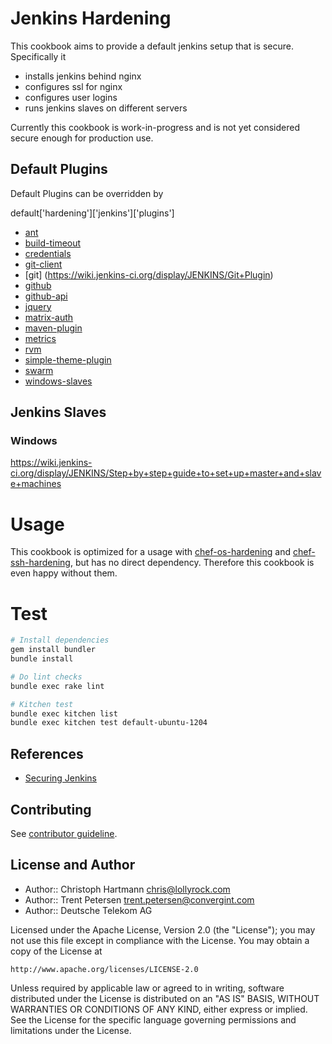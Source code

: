 # Jenkins Hardening

This cookbook aims to provide a default jenkins setup that is secure. Specifically it

- installs jenkins behind nginx
- configures ssl for nginx
- configures user logins
- runs jenkins slaves on different servers

Currently this cookbook is work-in-progress and is not yet considered secure enough for production use.

## Default Plugins

Default Plugins can be overridden by

default['hardening']['jenkins']['plugins']

 - [ant](https://wiki.jenkins-ci.org/display/JENKINS/Ant+Plugin)
 - [build-timeout](https://wiki.jenkins-ci.org/display/JENKINS/Build-timeout+Plugin)
 - [credentials](https://wiki.jenkins-ci.org/display/JENKINS/Credentials+Plugin)
 - [git-client](https://wiki.jenkins-ci.org/display/JENKINS/Git+Client+Plugin)
 - [git] (https://wiki.jenkins-ci.org/display/JENKINS/Git+Plugin)
 - [github](https://wiki.jenkins-ci.org/display/JENKINS/Github+Plugin)
 - [github-api](https://wiki.jenkins-ci.org/display/JENKINS/GitHub+API+Plugin)
 - [jquery](https://wiki.jenkins-ci.org/display/JENKINS/jQuery+Plugin)
 - [matrix-auth](https://wiki.jenkins-ci.org/display/JENKINS/Matrix+Authorization+Strategy+Plugin)
 - [maven-plugin](https://wiki.jenkins-ci.org/display/JENKINS/Maven+Project+Plugin)
 - [metrics](https://wiki.jenkins-ci.org/display/JENKINS/Metrics+Plugin)
 - [rvm](https://wiki.jenkins-ci.org/display/JENKINS/RVM+Plugin)
 - [simple-theme-plugin](https://wiki.jenkins-ci.org/display/JENKINS/Simple+Theme+Plugin)
 - [swarm](https://wiki.jenkins-ci.org/display/JENKINS/Swarm+Plugin)
 - [windows-slaves](https://wiki.jenkins-ci.org/display/JENKINS/Windows+Slaves+Plugin)


## Jenkins Slaves

### Windows

https://wiki.jenkins-ci.org/display/JENKINS/Step+by+step+guide+to+set+up+master+and+slave+machines

# Usage

This cookbook is optimized for a usage with [chef-os-hardening](https://github.com/TelekomLabs/chef-os-hardening) and [chef-ssh-hardening](https://github.com/TelekomLabs/chef-ssh-hardening), but has no direct dependency. Therefore this cookbook is even happy without them.

# Test

```bash
# Install dependencies
gem install bundler
bundle install

# Do lint checks
bundle exec rake lint

# Kitchen test
bundle exec kitchen list
bundle exec kitchen test default-ubuntu-1204

```

## References

- [Securing Jenkins](http://slideshare.net/cloudbees/securing-jenkins)

## Contributing

See [contributor guideline](CONTRIBUTING.md).

## License and Author

* Author:: Christoph Hartmann <chris@lollyrock.com>
* Author:: Trent Petersen <trent.petersen@convergint.com>
* Author:: Deutsche Telekom AG

Licensed under the Apache License, Version 2.0 (the "License");
you may not use this file except in compliance with the License.
You may obtain a copy of the License at

    http://www.apache.org/licenses/LICENSE-2.0

Unless required by applicable law or agreed to in writing, software
distributed under the License is distributed on an "AS IS" BASIS,
WITHOUT WARRANTIES OR CONDITIONS OF ANY KIND, either express or implied.
See the License for the specific language governing permissions and
limitations under the License.

